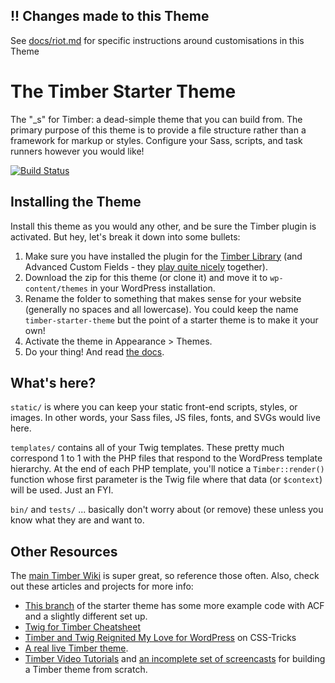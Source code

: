 
## !! Changes made to this Theme
See [docs/riot.md](/docs/riot.md) for specific instructions around customisations in this Theme

# The Timber Starter Theme

The "_s" for Timber: a dead-simple theme that you can build from. The primary purpose of this theme is to provide a file structure rather than a framework for markup or styles. Configure your Sass, scripts, and task runners however you would like!

[![Build Status](https://travis-ci.org/timber/starter-theme.svg)](https://travis-ci.org/timber/starter-theme)

## Installing the Theme

Install this theme as you would any other, and be sure the Timber plugin is activated. But hey, let's break it down into some bullets:

1. Make sure you have installed the plugin for the [Timber Library](https://wordpress.org/plugins/timber-library/) (and Advanced Custom Fields - they [play quite nicely](https://github.com/jarednova/timber/wiki/ACF-Cookbook) together). 
2. Download the zip for this theme (or clone it) and move it to `wp-content/themes` in your WordPress installation. 
3. Rename the folder to something that makes sense for your website (generally no spaces and all lowercase). You could keep the name `timber-starter-theme` but the point of a starter theme is to make it your own!
4. Activate the theme in Appearance >  Themes.
5. Do your thing! And read [the docs](https://github.com/jarednova/timber/wiki).

## What's here?

`static/` is where you can keep your static front-end scripts, styles, or images. In other words, your Sass files, JS files, fonts, and SVGs would live here.

`templates/` contains all of your Twig templates. These pretty much correspond 1 to 1 with the PHP files that respond to the WordPress template hierarchy. At the end of each PHP template, you'll notice a `Timber::render()` function whose first parameter is the Twig file where that data (or `$context`) will be used. Just an FYI.

`bin/` and `tests/` ... basically don't worry about (or remove) these unless you know what they are and want to.

## Other Resources

The [main Timber Wiki](https://github.com/jarednova/timber/wiki) is super great, so reference those often. Also, check out these articles and projects for more info:

* [This branch](https://github.com/laras126/timber-starter-theme/tree/tackle-box) of the starter theme has some more example code with ACF and a slightly different set up.
* [Twig for Timber Cheatsheet](http://notlaura.com/the-twig-for-timber-cheatsheet/)
* [Timber and Twig Reignited My Love for WordPress](https://css-tricks.com/timber-and-twig-reignited-my-love-for-wordpress/) on CSS-Tricks
* [A real live Timber theme](https://github.com/laras126/yuling-theme).
* [Timber Video Tutorials](https://github.com/jarednova/timber/wiki/Video-Tutorials) and [an incomplete set of screencasts](https://www.youtube.com/playlist?list=PLuIlodXmVQ6pkqWyR6mtQ5gQZ6BrnuFx-) for building a Timber theme from scratch.

